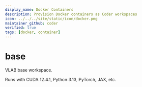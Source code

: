 ```yaml
---
display_name: Docker Containers
description: Provision Docker containers as Coder workspaces
icon: ../../../site/static/icon/docker.png
maintainer_github: coder
verified: true
tags: [docker, container]
---
```


# base

VLAB base workspace.

Runs with CUDA 12.4.1, Python 3.13, PyTorch, JAX, etc.